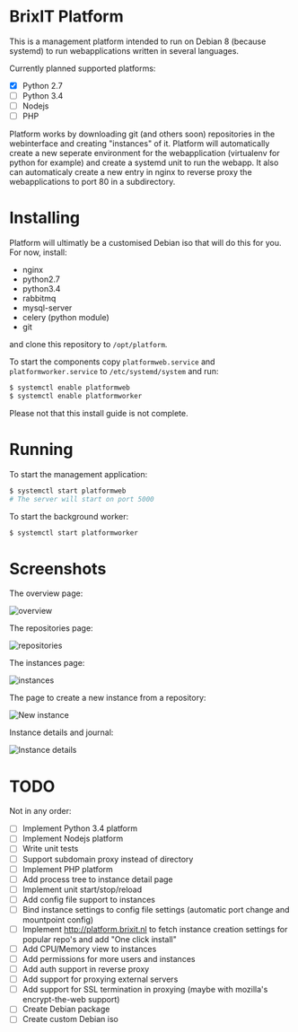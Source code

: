 # BrixIT Platform

This is a management platform intended to run on Debian 8 (because systemd) to run webapplications written in several
languages.

Currently planned supported platforms:

- [x] Python 2.7
- [ ] Python 3.4
- [ ] Nodejs
- [ ] PHP

Platform works by downloading git (and others soon) repositories in the webinterface and creating "instances" of it. 
Platform will automatically create a new seperate environment for the webapplication (virtualenv for python for example)
and create a systemd unit to run the webapp. It also can automaticaly create a new entry in nginx to reverse proxy the
webapplications to port 80 in a subdirectory.

# Installing

Platform will ultimatly be a customised Debian iso that will do this for you. For now, install:

- nginx
- python2.7
- python3.4
- rabbitmq
- mysql-server
- celery (python module)
- git

and clone this repository to `/opt/platform`.

To start the components copy `platformweb.service` and `platformworker.service` to `/etc/systemd/system` and run:

```bash
$ systemctl enable platformweb
$ systemctl enable platformworker
```

Please not that this install guide is not complete.

# Running

To start the management application:

```bash
$ systemctl start platformweb
# The server will start on port 5000
```

To start the background worker:

```bash
$ systemctl start platformworker
```

# Screenshots

The overview page:

![overview](http://brixitcdn.net/github/platform/overview.png)

The repositories page:

![repositories](http://brixitcdn.net/github/platform/repositories.png)

The instances page:

![instances](http://brixitcdn.net/github/platform/instances.png)

The page to create a new instance from a repository:

![New instance](http://brixitcdn.net/github/platform/new-instance.png)

Instance details and journal:

![Instance details](http://brixitcdn.net/github/platform/instance_detail.png)

# TODO

Not in any order:

- [ ] Implement Python 3.4 platform
- [ ] Implement Nodejs platform
- [ ] Write unit tests
- [ ] Support subdomain proxy instead of directory
- [ ] Implement PHP platform
- [ ] Add process tree to instance detail page
- [ ] Implement unit start/stop/reload
- [ ] Add config file support to instances
- [ ] Bind instance settings to config file settings (automatic port change and mountpoint config)
- [ ] Implement http://platform.brixit.nl to fetch instance creation settings for popular repo's and add "One click install"
- [ ] Add CPU/Memory view to instances
- [ ] Add permissions for more users and instances
- [ ] Add auth support in reverse proxy
- [ ] Add support for proxying external servers
- [ ] Add support for SSL termination in proxying (maybe with mozilla's encrypt-the-web support)
- [ ] Create Debian package
- [ ] Create custom Debian iso
